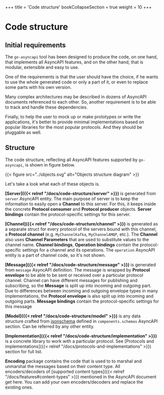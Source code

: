 +++
title = 'Code structure'
bookCollapseSection = true
weight = 10
+++

# Code structure

## Initial requirements

The `go-asyncapi` tool has been designed to produce the code, on one hand, that implements all AsyncAPI features, and on
the other hand, that is modular, extensible and easy to use.

One of the requirements is that the user should have the choice, if he wants to use the whole generated code or only a
part of it, or even to replace some parts with his own version.

Many complex architectures may be described in dozens of AsyncAPI documents referenced to each other. So, another
requirement is to be able to track and handle these dependencies.

Finally, to help the user to mock up or make prototypes or write the applications, it's better to provide minimal
implementations based on popular libraries for the most popular protocols. And they should be pluggable as well.

## Structure

The code structure, reflecting all AsyncAPI features supported by `go-asyncapi`, is shown in figure below.

{{< figure src="../objects.svg" alt="Objects structure diagram" >}}

Let's take a look what each of these objects is.

**[Server]({{< relref "/docs/code-structure/server" >}})** is generated from `server` AsyncAPI entity.
The main purpose of server is to keep the information to easily open a **Channel** to this server. For this,
it keeps inside the concrete **Protocol consumer** and **Protocol producer** objects. **Server bindings** contain
the protocol-specific settings for this server.

**[Channel]({{< relref "/docs/code-structure/channel" >}})** is generated as a separate struct for every
protocol of the servers bound with this channel, a **Protocol channel** (e.g. `MyChannelKafka`, `MyChannelAMQP`, etc.).
The **Channel** also uses **Channel Parameters** that are used to substitute values to the channel name.
**Channel bindings**, **Operation bindings** contain the protocol-specific settings for a channel and its operations.
The `operation` AsyncAPI entity is a part of channel code, so it's not shown.

**[Message]({{< relref "/docs/code-structure/message" >}})** is generated from `message` AsyncAPI definition. The message
is wrapped by **Protocol envelope** to be able to be sent or received over a particular protocol channel. Channel
can have different messages for publishing and subscribing, so the **Message** is split up into incoming and
outgoing part. Due to differences between incoming and outgoing envelope types in many implementations, the
**Protocol envelope** is also split up into incoming and outgoing parts. **Message bindings** contain the
protocol-specific settings for this message

**[Model]({{< relref "/docs/code-structure/model" >}})** is any data structure crafted from
[jsonschema](https://json-schema.org/) defined in `components.schemas` AsyncAPI section.
Can be referred by any other entity.

**[Implementation]({{< relref "/docs/code-structure/implementation" >}})** is a concrete library to work with a
particular protocol. See [Protocols and implementations]({{< relref "/docs/protocols-and-implementations" >}}) section
for full list.

**Encoding** package contains the code that is used to to marshal and unmarshal the messages based on their 
content type. All encoders/decoders of [supported content types]({{< relref "/docs/features#content-types" >}}) 
mentioned in the AsyncAPI document get here. You can add your own encoders/decoders and replace the existing ones.